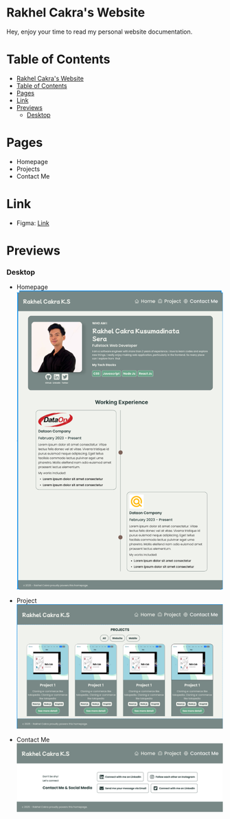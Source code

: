 # Rakhel Cakra's Website
Hey, enjoy your time to read my personal website documentation.

# Table of Contents

- [Rakhel Cakra's Website](#rakhel-cakras-website)
- [Table of Contents](#table-of-contents)
- [Pages](#pages)
- [Link](#link)
- [Previews](#previews)
    - [Desktop](#desktop)

# Pages
- Homepage
- Projects
- Contact Me

# Link
- Figma: [Link](https://www.figma.com/design/jXYBN4yQf2clW1iamOgucl/rakhelcakra.com?node-id=2258-825&t=nHW0mjsg6Y4TgkxB-1)

# Previews
### Desktop
- Homepage
  ![alt text](image.png)

- Project
  ![alt text](image-1.png)

- Contact Me
  ![alt text](image-2.png)